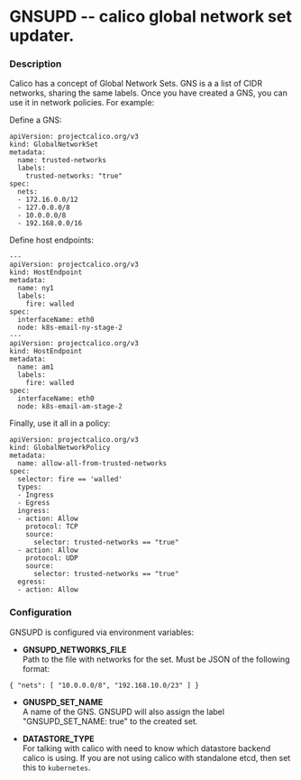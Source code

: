 GNSUPD -- calico global network set updater.
============================================

### Description

Calico has a concept of Global Network Sets. GNS is a 
a list of CIDR networks, sharing the same labels. Once
you have created a GNS, you can use it in network policies. 
For example:

Define a GNS:
```
apiVersion: projectcalico.org/v3
kind: GlobalNetworkSet
metadata:
  name: trusted-networks
  labels:
    trusted-networks: "true"
spec:
  nets:
  - 172.16.0.0/12
  - 127.0.0.0/8
  - 10.0.0.0/8
  - 192.168.0.0/16
```

Define host endpoints:
```
---
apiVersion: projectcalico.org/v3
kind: HostEndpoint
metadata:
  name: ny1
  labels:
    fire: walled
spec:
  interfaceName: eth0
  node: k8s-email-ny-stage-2
---
apiVersion: projectcalico.org/v3
kind: HostEndpoint
metadata:
  name: am1
  labels:
    fire: walled
spec:
  interfaceName: eth0
  node: k8s-email-am-stage-2
```

Finally, use it all in a policy:
```
apiVersion: projectcalico.org/v3
kind: GlobalNetworkPolicy
metadata:
  name: allow-all-from-trusted-networks
spec:
  selector: fire == 'walled'
  types:
  - Ingress
  - Egress
  ingress:
  - action: Allow
    protocol: TCP
    source:
      selector: trusted-networks == "true"
  - action: Allow
    protocol: UDP
    source:
      selector: trusted-networks == "true"
  egress:
  - action: Allow
```

### Configuration

GNSUPD is configured via environment variables:

* **GNSUPD_NETWORKS_FILE**  
Path to the file with networks for the set. Must be JSON of the following format: 
```
{ "nets": [ "10.0.0.0/8", "192.168.10.0/23" ] }
```

* **GNUSPD_SET_NAME**  
A name of the GNS. GNSUPD will also assign the label "GNSUPD_SET_NAME: true" to the 
created set.

* **DATASTORE_TYPE**  
For talking with calico with need to know which datastore backend calico is using.
If you are not using calico with standalone etcd, then set this to `kubernetes`.

